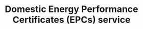 ---
title: "Domestic Energy Performance Certificates (EPCs) service"
alt: "Assessing and rating the energy efficiency of domestic properties"
description: "Assessing and rating the energy efficiency of domestic properties"
category: "certificates-reports"
subcategory: "domestic-epcs"
image: "/tradespeople/certificates-reports/domestic-epcs.webp"
ogImage: "/tradespeople/certificates-reports/domestic-epcs.webp"
colour: "blue"
pathtxt: "Domestic EPCs"
published: true
---